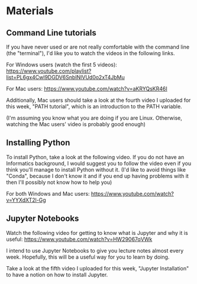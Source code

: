 Materials
=========

Command Line tutorials
----------------------

If you have never used or are not really comfortable with the command line
(the "terminal"), I'd like you to watch the videos in the following links.

For Windows users (watch the first 5 videos):
https://www.youtube.com/playlist?list=PL6gx4Cwl9DGDV6SnbINlVUd0o2xT4JbMu

For Mac users:
https://www.youtube.com/watch?v=aKRYQsKR46I

Additionally, Mac users should take a look at the fourth video I uploaded
for this week, "PATH tutorial", which is an introduction to the PATH variable.

(I'm assuming you know what you are doing if you are Linux. Otherwise,
watching the Mac users' video is probably good enough)



Installing Python
-----------------

To install Python, take a look at the following video. If you do not have
an Informatics background, I would suggest you to follow the video even if
you think you'll manage to install Python without it. (I'd like to avoid
things like "Conda", because I don't know it and if you end up having
problems with it then I'll possibly not know how to help you)

For both Windows and Mac users:
https://www.youtube.com/watch?v=YYXdXT2l-Gg



Jupyter Notebooks
-----------------

Watch the following video for getting to know what is Jupyter and why it
is useful:
https://www.youtube.com/watch?v=HW29067qVWk

I intend to use Jupyter Notebooks to give you lecture notes almost every
week. Hopefully, this will be a useful way for you to learn by doing.

Take a look at the fifth video I uploaded for this week,
"Jupyter Installation" to have a notion on how to install Jupyter.

 
